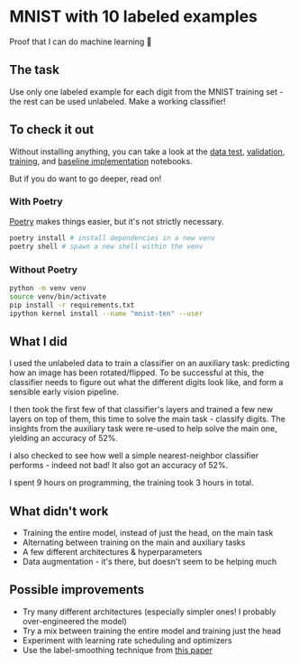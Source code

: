 # MNIST with 10 labeled examples
Proof that I can do machine learning 🌈


## The task
Use only one labeled example for each digit from the MNIST training set - the rest can be used unlabeled. Make a working classifier!


## To check it out
Without installing anything, you can take a look at the [data test](https://nbviewer.jupyter.org/github/malyvsen/mnist-ten/blob/master/data_test.ipynb), [validation](https://nbviewer.jupyter.org/github/malyvsen/mnist-ten/blob/master/validate.ipynb), [training](https://nbviewer.jupyter.org/github/malyvsen/mnist-ten/blob/master/train.ipynb), and [baseline implementation](https://nbviewer.jupyter.org/github/malyvsen/mnist-ten/blob/master/baseline.ipynb) notebooks.

But if you do want to go deeper, read on!

### With Poetry
[Poetry](https://python-poetry.org) makes things easier, but it's not strictly necessary.
```sh
poetry install # install dependencies in a new venv
poetry shell # spawn a new shell within the venv
```

### Without Poetry
```sh
python -m venv venv
source venv/bin/activate
pip install -r requirements.txt
ipython kernel install --name "mnist-ten" --user
```


## What I did
I used the unlabeled data to train a classifier on an auxiliary task: predicting how an image has been rotated/flipped. To be successful at this, the classifier needs to figure out what the different digits look like, and form a sensible early vision pipeline.

I then took the first few of that classifier's layers and trained a few new layers on top of them, this time to solve the main task - classify digits. The insights from the auxiliary task were re-used to help solve the main one, yielding an accuracy of 52%.

I also checked to see how well a simple nearest-neighbor classifier performs - indeed not bad! It also got an accuracy of 52%.

I spent 9 hours on programming, the training took 3 hours in total.


## What didn't work
* Training the entire model, instead of just the head, on the main task
* Alternating between training on the main and auxiliary tasks
* A few different architectures & hyperparameters
* Data augmentation - it's there, but doesn't seem to be helping much


## Possible improvements
* Try many different architectures (especially simpler ones! I probably over-engineered the model)
* Try a mix between training the entire model and training just the head
* Experiment with learning rate scheduling and optimizers
* Use the label-smoothing technique from [this paper](https://arxiv.org/pdf/1904.12848.pdf)